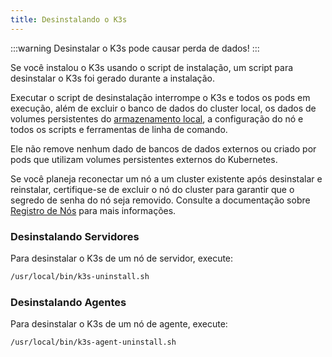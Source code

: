 ```yaml
---
title: Desinstalando o K3s
---
```


:::warning
Desinstalar o K3s pode causar perda de dados!
:::

Se você instalou o K3s usando o script de instalação, um script para desinstalar o K3s foi gerado durante a instalação.

Executar o script de desinstalação interrompe o K3s e todos os pods em execução, além de excluir o banco de dados do cluster local, os dados de volumes persistentes do [armazenamento local](../storage.md#setting-up-the-local-storage-provider), a configuração do nó e todos os scripts e ferramentas de linha de comando.

Ele não remove nenhum dado de bancos de dados externos ou criado por pods que utilizam volumes persistentes externos do Kubernetes.

Se você planeja reconectar um nó a um cluster existente após desinstalar e reinstalar, certifique-se de excluir o nó do cluster para garantir que o segredo de senha do nó seja removido. Consulte a documentação sobre [Registro de Nós](../architecture.md#how-agent-node-registration-works) para mais informações.

### Desinstalando Servidores
Para desinstalar o K3s de um nó de servidor, execute:

```bash
/usr/local/bin/k3s-uninstall.sh
```

### Desinstalando Agentes
Para desinstalar o K3s de um nó de agente, execute:

```bash
/usr/local/bin/k3s-agent-uninstall.sh
```
